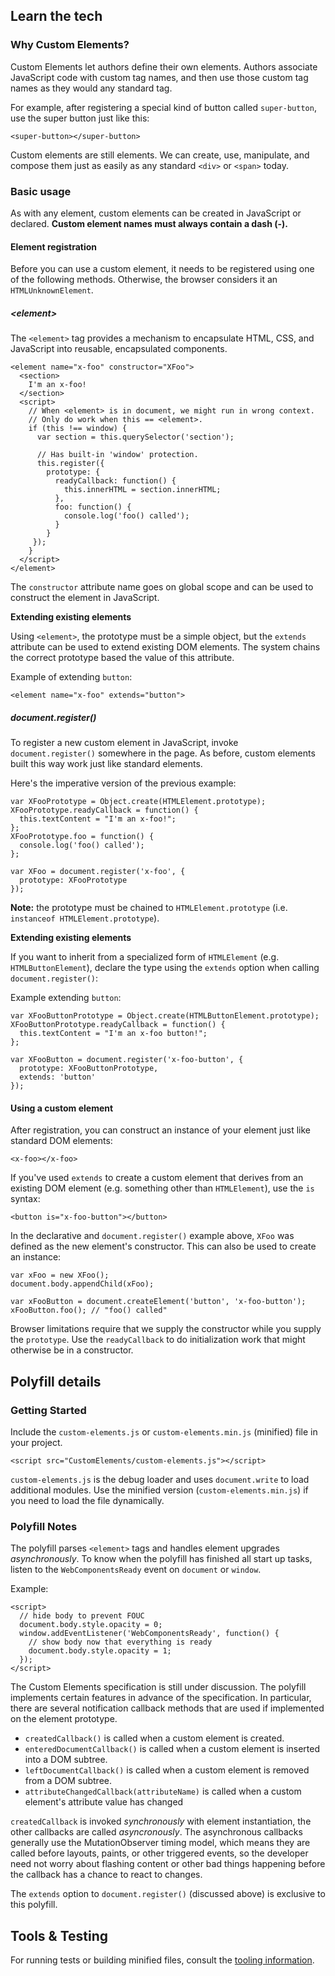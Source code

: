 ## Learn the tech

### Why Custom Elements?

Custom Elements let authors define their own elements. Authors associate JavaScript code with custom tag names, and then use those custom tag names as they would any standard tag.

For example, after registering a special kind of button called `super-button`, use the super button just like this:

    <super-button></super-button>

Custom elements are still elements. We can create, use, manipulate, and compose them just as easily as any standard `<div>` or `<span>` today.

### Basic usage

As with any element, custom elements can be created in JavaScript or declared.
**Custom element names must always contain a dash (-).**

#### Element registration

Before you can use a custom element, it needs to be registered using one of the following
methods. Otherwise, the browser considers it an <code>HTMLUnknownElement</code>.

##### &lt;element&gt;

The `<element>` tag provides a mechanism to encapsulate HTML, CSS, and JavaScript into reusable, encapsulated components.

    <element name="x-foo" constructor="XFoo">
      <section>
        I'm an x-foo!
      </section>
      <script>
        // When <element> is in document, we might run in wrong context.
        // Only do work when this == <element>.
        if (this !== window) {
          var section = this.querySelector('section');

          // Has built-in 'window' protection.
          this.register({
            prototype: {
              readyCallback: function() {
                this.innerHTML = section.innerHTML;
              },
              foo: function() {
                console.log('foo() called');
              }
            }
         });
        }
      </script>
    </element>

The `constructor` attribute name goes on global scope and can be used to construct the element in JavaScript.

**Extending existing elements**

Using `<element>`, the prototype must be a simple object, but the `extends` attribute
can be used to extend existing DOM elements. The system chains the correct prototype
based the value of this attribute.
  
Example of extending `button`:

    <element name="x-foo" extends="button">

##### document.register()

To register a new custom element in JavaScript, invoke `document.register()` somewhere in the page.
As before, custom elements built this way work just like standard elements.

Here's the imperative version of the previous example:

    var XFooPrototype = Object.create(HTMLElement.prototype);
    XFooPrototype.readyCallback = function() {
      this.textContent = "I'm an x-foo!";
    };
    XFooPrototype.foo = function() {
      console.log('foo() called');
    };

    var XFoo = document.register('x-foo', {
      prototype: XFooPrototype
    });

**Note:** the prototype must be chained to `HTMLElement.prototype` (i.e. `instanceof HTMLElement.prototype`).

**Extending existing elements**

If you want to inherit from a specialized form of `HTMLElement` (e.g. `HTMLButtonElement`),
declare the type using the `extends` option when calling `document.register()`:
  
Example extending `button`:
  
    var XFooButtonPrototype = Object.create(HTMLButtonElement.prototype);
    XFooButtonPrototype.readyCallback = function() {
      this.textContent = "I'm an x-foo button!";
    };

    var XFooButton = document.register('x-foo-button', {
      prototype: XFooButtonPrototype,
      extends: 'button'
    });

#### Using a custom element

After registration, you can construct an instance of your element just like
standard DOM elements:

    <x-foo></x-foo>

If you've used `extends` to create a custom element that derives from an existing DOM element
(e.g. something other than `HTMLElement`), use the `is` syntax:

    <button is="x-foo-button"></button>

In the declarative and `document.register()` example above, `XFoo` was defined as the new element's constructor.
This can also be used to create an instance:

    var xFoo = new XFoo();
    document.body.appendChild(xFoo);

    var xFooButton = document.createElement('button', 'x-foo-button');
    xFooButton.foo(); // "foo() called"

Browser limitations require that we supply the constructor while you supply the `prototype`.
Use the `readyCallback` to do initialization work that might otherwise be in a constructor.

## Polyfill details

### Getting Started

Include the `custom-elements.js` or `custom-elements.min.js` (minified) file in your project.

    <script src="CustomElements/custom-elements.js"></script>

`custom-elements.js` is the debug loader and uses `document.write` to load additional modules. 
Use the minified version (`custom-elements.min.js`) if you need to load the file dynamically.

### Polyfill Notes

The polyfill parses `<element>` tags and handles element upgrades _asynchronously_. To know when the polyfill has
finished all start up tasks, listen to the `WebComponentsReady` event on `document` or `window`.

Example:

    <script>
      // hide body to prevent FOUC
      document.body.style.opacity = 0;
      window.addEventListener('WebComponentsReady', function() {
        // show body now that everything is ready
        document.body.style.opacity = 1;
      });
    </script>

The Custom Elements specification is still under discussion. The polyfill implements certain features in advance of the specification. In particular, there are several notification callback methods that are used if implemented on the element prototype.

* `createdCallback()` is called when a custom element is created.
* `enteredDocumentCallback()` is called when a custom element is inserted into a DOM subtree.
* `leftDocumentCallback()` is called when a custom element is removed from a DOM subtree.
* `attributeChangedCallback(attributeName)` is called when a custom element's attribute value has changed

`createdCallback` is invoked _synchronously_ with element instantiation, the other callbacks are called _asyncronously_. The asynchronous callbacks generally use the MutationObserver timing model, which means they are called before layouts, paints, or other triggered events, so the developer need not worry about flashing content or other bad things happening before the callback has a chance to react to changes.

The `extends` option to `document.register()` (discussed above)  is exclusive to this polyfill.

## Tools & Testing

For running tests or building minified files, consult the [tooling information](http://polymer-project.org/tooling-strategy.html).
